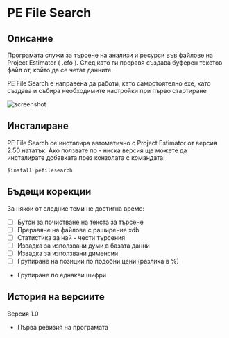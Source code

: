 ﻿# PE File Search #

## Описание ##
Програмата служи за търсене на анализи и ресурси във файлове на Project Estimator ( .efo ). След като ги преравя създава буферен текстов файл от, който да се четат данните.

PE File Search е направена да работи, като самостоятелно exe, като създава и събира необходимите настройки при първо стартиране 

![screenshot](https://github.com/martinsimeonov/pe-file-search/blob/master/misc/screen.png)

## Инсталиране ##
PE File Search се инсталира автоматично с Project Estimator от версия 2.50 нататък. Ако ползвате по - ниска версия ще можете да инсталирате добавката през конзолата с командата:
```
$install pefilesearch
```



## Бъдещи корекции ##
За някои от следние теми не достигна време:

- [ ] Бутон за почистване на текста за търсене
- [ ] Преравяне на файлове с раширение xdb
- [ ] Статистика за най - чести търсения
- [ ] Извадка за използвани думи в базата данни
- [ ] Извадка за използвани дименсии
- [ ] Групиране на позиции по подобни цени (разлика в %)
* Групиране по еднакви шифри


## История на версиите ##

Версия 1.0

* Първа ревизия на програмата